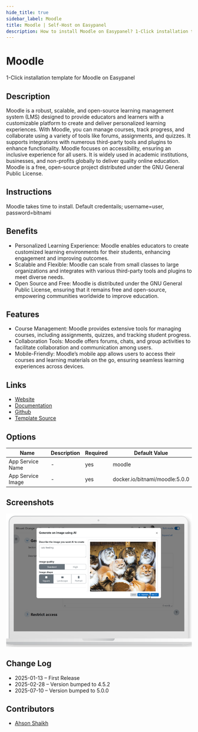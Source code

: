 ```yaml
---
hide_title: true
sidebar_label: Moodle
title: Moodle | Self-Host on Easypanel
description: How to install Moodle on Easypanel? 1-Click installation template for Moodle on Easypanel
---
```


<!-- generated -->

# Moodle

1-Click installation template for Moodle on Easypanel

## Description

Moodle is a robust, scalable, and open-source learning management system (LMS) designed to provide educators and learners with a customizable platform to create and deliver personalized learning experiences. With Moodle, you can manage courses, track progress, and collaborate using a variety of tools like forums, assignments, and quizzes. It supports integrations with numerous third-party tools and plugins to enhance functionality. Moodle focuses on accessibility, ensuring an inclusive experience for all users. It is widely used in academic institutions, businesses, and non-profits globally to deliver quality online education. Moodle is a free, open-source project distributed under the GNU General Public License.

## Instructions

Moodle takes time to install. Default credentails; username=user, password=bitnami

## Benefits

- Personalized Learning Experience: Moodle enables educators to create customized learning environments for their students, enhancing engagement and improving outcomes.
- Scalable and Flexible: Moodle can scale from small classes to large organizations and integrates with various third-party tools and plugins to meet diverse needs.
- Open Source and Free: Moodle is distributed under the GNU General Public License, ensuring that it remains free and open-source, empowering communities worldwide to improve education.

## Features

- Course Management: Moodle provides extensive tools for managing courses, including assignments, quizzes, and tracking student progress.
- Collaboration Tools: Moodle offers forums, chats, and group activities to facilitate collaboration and communication among users.
- Mobile-Friendly: Moodle’s mobile app allows users to access their courses and learning materials on the go, ensuring seamless learning experiences across devices.

## Links

- [Website](https://moodle.org/)
- [Documentation](https://docs.moodle.org/)
- [Github](https://github.com/moodle)
- [Template Source](https://github.com/easypanel-io/templates/tree/main/templates/moodle)

## Options

Name | Description | Required | Default Value
-|-|-|-
App Service Name | - | yes | moodle
App Service Image | - | yes | docker.io/bitnami/moodle:5.0.0

## Screenshots

![Moodle Screenshot](./assets/screenshot.png)

## Change Log

- 2025-01-13 – First Release
- 2025-02-28 – Version bumped to 4.5.2
- 2025-07-10 – Version bumped to 5.0.0

## Contributors

- [Ahson Shaikh](https://github.com/Ahson-Shaikh)
